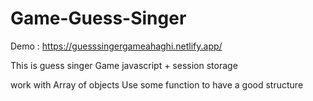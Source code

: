 # Game-Guess-Singer
Demo : https://guesssingergameahaghi.netlify.app/

This is guess singer Game
javascript + session storage

work with Array of objects
Use some function to have a good structure

